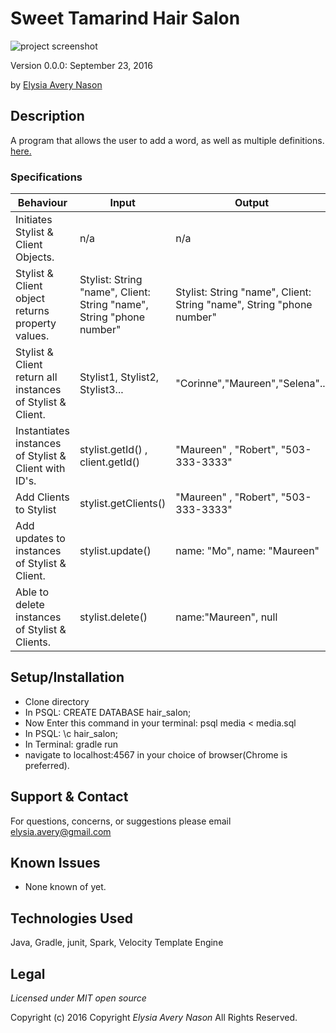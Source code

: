 # Sweet Tamarind Hair Salon
![project screenshot](/screenshot.png)

Version 0.0.0: September 23, 2016

by [Elysia Avery Nason](https://github.com/elysiaavery)

## Description
A program that allows the user to add a word, as well as multiple definitions. [here.](https://elysiaavery.github.io/hair-salon/)

### Specifications
| Behaviour                                                  | Input                                                                | Output                                                               |
|------------------------------------------------------------|----------------------------------------------------------------------|----------------------------------------------------------------------|
| Initiates Stylist & Client Objects.                        | n/a                                                                  | n/a                                                                  |
| Stylist & Client object returns property values.           | Stylist: String "name", Client: String "name", String "phone number" | Stylist: String "name", Client: String "name", String "phone number" |
| Stylist & Client return all instances of Stylist & Client. | Stylist1, Stylist2, Stylist3...                                      | "Corinne","Maureen","Selena"...                                      |
| Instantiates instances of Stylist & Client with ID's.      | stylist.getId() , client.getId()                                     | "Maureen" , "Robert", "503-333-3333"                                 |
| Add Clients to Stylist                                     | stylist.getClients()                                                 | "Maureen" , "Robert", "503-333-3333"                                 |
| Add updates to instances of Stylist & Client.              | stylist.update()                                                     | name: "Mo", name: "Maureen"                                          |
| Able to delete instances of Stylist & Clients.             | stylist.delete()                                                     | name:"Maureen", null                                                 |


## Setup/Installation
* Clone directory
* In PSQL: CREATE DATABASE hair_salon;
* Now Enter this command in your terminal: psql media < media.sql
* In PSQL: \c hair_salon;
* In Terminal: gradle run
* navigate to localhost:4567 in your choice of browser(Chrome is preferred).

## Support & Contact
For questions, concerns, or suggestions please email elysia.avery@gmail.com

## Known Issues
* None known of yet.

## Technologies Used
Java, Gradle, junit, Spark, Velocity Template Engine

## Legal
*Licensed under MIT open source*

Copyright (c) 2016 Copyright _Elysia Avery Nason_ All Rights Reserved.
